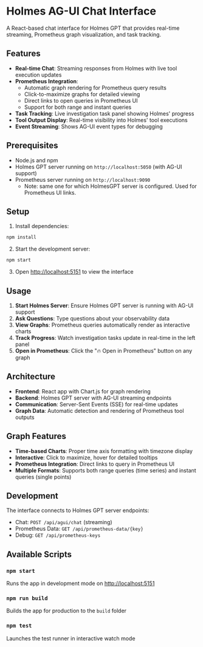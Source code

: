 # Holmes AG-UI Chat Interface

A React-based chat interface for Holmes GPT that provides real-time streaming, Prometheus graph visualization, and task tracking.

## Features

- **Real-time Chat**: Streaming responses from Holmes with live tool execution updates
- **Prometheus Integration**: 
  - Automatic graph rendering for Prometheus query results
  - Click-to-maximize graphs for detailed viewing
  - Direct links to open queries in Prometheus UI
  - Support for both range and instant queries
- **Task Tracking**: Live investigation task panel showing Holmes' progress
- **Tool Output Display**: Real-time visibility into Holmes' tool executions
- **Event Streaming**: Shows AG-UI event types for debugging

## Prerequisites

- Node.js and npm
- Holmes GPT server running on `http://localhost:5050` (with AG-UI support)
- Prometheus server running on `http://localhost:9090`
  - Note: same one for which HolmesGPT server is configured. Used for Prometheus UI links.

## Setup

1. Install dependencies:
```bash
npm install
```

2. Start the development server:
```bash
npm start
```

3. Open [http://localhost:5151](http://localhost:5151) to view the interface

## Usage

1. **Start Holmes Server**: Ensure Holmes GPT server is running with AG-UI support
2. **Ask Questions**: Type questions about your observability data
3. **View Graphs**: Prometheus queries automatically render as interactive charts
4. **Track Progress**: Watch investigation tasks update in real-time in the left panel
5. **Open in Prometheus**: Click the "🔥 Open in Prometheus" button on any graph

## Architecture

- **Frontend**: React app with Chart.js for graph rendering
- **Backend**: Holmes GPT server with AG-UI streaming endpoints
- **Communication**: Server-Sent Events (SSE) for real-time updates
- **Graph Data**: Automatic detection and rendering of Prometheus tool outputs

## Graph Features

- **Time-based Charts**: Proper time axis formatting with timezone display
- **Interactive**: Click to maximize, hover for detailed tooltips  
- **Prometheus Integration**: Direct links to query in Prometheus UI
- **Multiple Formats**: Supports both range queries (time series) and instant queries (single points)

## Development

The interface connects to Holmes GPT server endpoints:
- Chat: `POST /api/agui/chat` (streaming)
- Prometheus Data: `GET /api/prometheus-data/{key}`
- Debug: `GET /api/prometheus-keys`

## Available Scripts

### `npm start`
Runs the app in development mode on [http://localhost:5151](http://localhost:5151)

### `npm run build`
Builds the app for production to the `build` folder

### `npm test`
Launches the test runner in interactive watch mode
